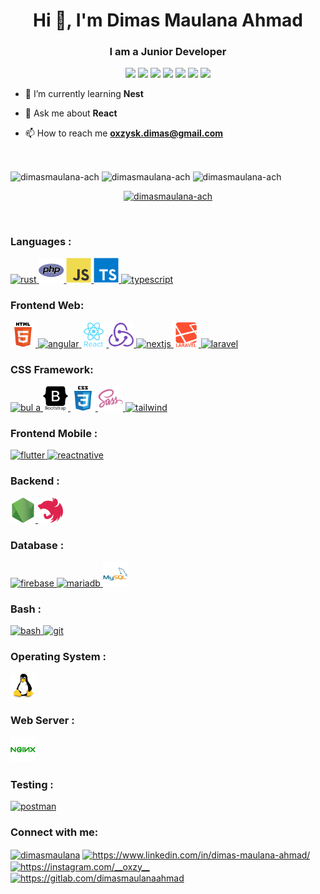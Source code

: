 <h1 align="center">Hi 👋, I'm Dimas Maulana Ahmad</h1>
<h3 align="center">I am a Junior Developer</h3>

<p align="center"> 
 <img src="https://img.shields.io/badge/OS-Windows-blue?&logo=windows&logoColor=blue" />
 <img src="https://img.shields.io/badge/OS-Linux-yellow?&logo=linux" />
 <img src="https://img.shields.io/badge/OS-Arch-blue?&logo=arch-linux" />
 <img src="https://img.shields.io/badge/OS-Ubuntu-red?&logo=ubuntu" />
 <img src="https://img.shields.io/badge/OS-Debian-red?&logo=debian&logoColor=red" />
 <img src="https://img.shields.io/badge/Text%20Editor-Visual%20Studio%20Code-blue?&logo=visual%20studio%20code&logoColor=blue" />
 <img src="https://img.shields.io/badge/Emulator-Android%20Studio-green?&logo=android%20studio&logoColor=green" />
<!--  <img src="https://komarev.com/ghpvc/?username=dimasmaulana-ach&label=Profile%20views&color=0e75b6&style=flat" alt="dimasmaulana-ach" />  -->
</p>

 - 🌱 I’m currently learning **Nest**
 
 - 💬 Ask me about **React**
 
 - 📫 How to reach me **oxzysk.dimas@gmail.com**

<br/>
<p>
<img align="center" src="https://github-readme-stats.vercel.app/api?username=dimasmaulana-ach&show_icons=true&locale=en&theme=github_dark" alt="dimasmaulana-ach" />
<img align="center" src="https://github-readme-streak-stats.herokuapp.com/?user=dimasmaulana-ach&locale=en&theme=github_dark" alt="dimasmaulana-ach" />
<img align="center" src="https://github-readme-stats.vercel.app/api/top-langs?username=dimasmaulana-ach&show_icons=true&locale=en&layout=compact&theme=github_dark" alt="dimasmaulana-ach" />
</p>

<p align='center'>
  <a href="https://github.com/ryo-ma/github-profile-trophy"><img src="https://github-profile-trophy.vercel.app/?username=dimasmaulana-ach&theme=onedark&no-bg=true&title=MultiLanguage,Commits,Repositories,PullRequest,Reviews" alt="dimasmaulana-ach" /></a> 
</p>


<br/>

<h3 align="left">Languages :</h3>
<a href="https://www.rust-lang.org" target="_blank" rel="noreferrer"> <img src="https://www.rust-lang.org/logos/rust-logo-64x64.png" alt="rust" width="40" height="40"/> </a> 
<a href="https://www.php.net" target="_blank" rel="noreferrer"> <img src="https://raw.githubusercontent.com/devicons/devicon/master/icons/php/php-original.svg" alt="php" width="40" height="40"/> </a> 
<a href="https://developer.mozilla.org/en-US/docs/Web/JavaScript" target="_blank" rel="noreferrer"> <img src="https://raw.githubusercontent.com/devicons/devicon/master/icons/javascript/javascript-original.svg" alt="javascript" width="40" height="40"/> </a> 
<a href="https://www.typescriptlang.org/" target="_blank" rel="noreferrer"> <img src="https://raw.githubusercontent.com/devicons/devicon/master/icons/typescript/typescript-original.svg" alt="typescript" width="40" height="40"/> </a>
<a href="https://dart.dev/" target="_blank" rel="noreferrer"> <img src="https://www.vectorlogo.zone/logos/dartlang/dartlang-icon.svg" alt="typescript" width="40" height="40"/> </a>
</p>

<h3 align="left">Frontend Web:</h3>
<p align="left">
<a href="https://www.w3.org/html/" target="_blank" rel="noreferrer"> <img src="https://raw.githubusercontent.com/devicons/devicon/master/icons/html5/html5-original-wordmark.svg" alt="html5" width="40" height="40"/> </a> 
 <a href="https://angularjs.org/" target="_blank" rel="noreferrer"> <img src="https://angular.io/assets/images/logos/angular/angular.svg" alt="angular" width="40" height="40"/> </a> 
<a href="https://reactjs.org/" target="_blank" rel="noreferrer"> <img src="https://raw.githubusercontent.com/devicons/devicon/master/icons/react/react-original-wordmark.svg" alt="react" width="40" height="40"/> </a> 
<a href="https://redux.js.org" target="_blank" rel="noreferrer"> <img src="https://raw.githubusercontent.com/devicons/devicon/master/icons/redux/redux-original.svg" alt="redux" width="40" height="40"/> </a> 
<a href="https://nextjs.org/" target="_blank" rel="noreferrer"> <img src="https://camo.githubusercontent.com/f21f1fa29dfe5e1d0772b0efe2f43eca2f6dc14f2fede8d9cbef4a3a8210c91d/68747470733a2f2f6173736574732e76657263656c2e636f6d2f696d6167652f75706c6f61642f76313636323133303535392f6e6578746a732f49636f6e5f6c696768745f6261636b67726f756e642e706e67" alt="nextjs" width="40" height="40"/> </a>
<a href="https://laravel.com/" target="_blank" rel="noreferrer"> <img src="https://raw.githubusercontent.com/devicons/devicon/master/icons/laravel/laravel-plain-wordmark.svg" alt="laravel" width="40" height="40"/> </a> 
<a href="https://alpinejs.dev/" target="_blank" rel="noreferrer"> <img src="https://avatars.githubusercontent.com/u/59030169?s=200&v=4" alt="laravel" width="40" height="40"/> </a> 

<br/>
<h3 align="left">CSS Framework:</h3>
<a href="https://bulma.io/" target="_blank" rel="noreferrer"> <img src="https://raw.githubusercontent.com/gilbarbara/logos/804dc257b59e144eaca5bc6ffd16949752c6f789/logos/bulma.svg" alt="bul
a" width="40" height="40"/> </a> 
<a href="https://getbootstrap.com" target="_blank" rel="noreferrer"> <img src="https://raw.githubusercontent.com/devicons/devicon/master/icons/bootstrap/bootstrap-plain-wordmark.svg" alt="bootstrap" width="40" height="40"/> </a> 
<a href="https://www.w3schools.com/css/" target="_blank" rel="noreferrer"> <img src="https://raw.githubusercontent.com/devicons/devicon/master/icons/css3/css3-original-wordmark.svg" alt="css3" width="40" height="40"/> </a> 
<a href="https://sass-lang.com" target="_blank" rel="noreferrer"> <img src="https://raw.githubusercontent.com/devicons/devicon/master/icons/sass/sass-original.svg" alt="sass" width="40" height="40"/> </a> 
<a href="https://tailwindcss.com/" target="_blank" rel="noreferrer"> <img src="https://www.vectorlogo.zone/logos/tailwindcss/tailwindcss-icon.svg" alt="tailwind" width="40" height="40"/> </a> 

<br/>
<h3 align="left">Frontend Mobile :</h3>
<a href="https://flutter.dev" target="_blank" rel="noreferrer"> <img src="https://www.vectorlogo.zone/logos/flutterio/flutterio-icon.svg" alt="flutter" width="40" height="40"/> </a> 
<a href="https://reactnative.dev/" target="_blank" rel="noreferrer"> <img src="https://reactnative.dev/img/header_logo.svg" alt="reactnative" width="40" height="40"/> </a> 

<br/>
<h3 align="left">Backend :</h3>
<a href="https://nodejs.org" target="_blank" rel="noreferrer"> <img src="https://raw.githubusercontent.com/github/explore/80688e429a7d4ef2fca1e82350fe8e3517d3494d/topics/nodejs/nodejs.png" alt="nodejs" width="40" height="40"/> </a> 
<a href="https://nestjs.com/" target="_blank" rel="noreferrer"> <img src="https://raw.githubusercontent.com/devicons/devicon/master/icons/nestjs/nestjs-plain.svg" alt="nestjs" width="40" height="40"/> </a> 

<br/>
<h3 align="left">Database :</h3>
<a href="https://firebase.google.com/" target="_blank" rel="noreferrer"> <img src="https://www.vectorlogo.zone/logos/firebase/firebase-icon.svg" alt="firebase" width="40" height="40"/> </a> 
<a href="https://mariadb.org/" target="_blank" rel="noreferrer"> <img src="https://www.vectorlogo.zone/logos/mariadb/mariadb-icon.svg" alt="mariadb" width="40" height="40"/> </a> 
<a href="https://www.mysql.com/" target="_blank" rel="noreferrer"> <img src="https://raw.githubusercontent.com/devicons/devicon/master/icons/mysql/mysql-original-wordmark.svg" alt="mysql" width="40" height="40"/> </a> 

<br/>
<h3 align="left">Bash :</h3>
<a href="https://www.gnu.org/software/bash/" target="_blank" rel="noreferrer"><img src="https://www.vectorlogo.zone/logos/gnu_bash/gnu_bash-icon.svg" alt="bash" width="40" height="40"/> </a> 
<a href="https://git-scm.com/" target="_blank" rel="noreferrer"> <img src="https://www.vectorlogo.zone/logos/git-scm/git-scm-icon.svg" alt="git" width="40" height="40"/> </a> 

<br/>
<h3 align="left">Operating System :</h3>
<a href="https://www.linux.org/" target="_blank" rel="noreferrer"> <img src="https://raw.githubusercontent.com/devicons/devicon/master/icons/linux/linux-original.svg" alt="linux" width="40" height="40"/> </a> 

<br/>
<h3 align="left">Web Server :</h3>
<a href="https://www.nginx.com" target="_blank" rel="noreferrer"> <img src="https://raw.githubusercontent.com/devicons/devicon/master/icons/nginx/nginx-original.svg" alt="nginx" width="40" height="40"/> </a> 

<br/>
<h3 align="left">Testing :</h3>
<a href="https://postman.com" target="_blank" rel="noreferrer"> <img src="https://www.vectorlogo.zone/logos/getpostman/getpostman-icon.svg" alt="postman" width="40" height="40"/> </a> 

<h3 align="left">Connect with me:</h3>
<p align="left">
<a href="https://dev.to/dimasmaulana" target="blank"><img align="center" src="https://dev-to-uploads.s3.amazonaws.com/uploads/logos/resized_logo_UQww2soKuUsjaOGNB38o.png" alt="dimasmaulana" height="30" width="40" /></a>
<a href="https://www.linkedin.com/in/dimas-maulana-ahmad/" target="blank"><img align="center" src="https://raw.githubusercontent.com/rahuldkjain/github-profile-readme-generator/master/src/images/icons/Social/linked-in-alt.svg" alt="https://www.linkedin.com/in/dimas-maulana-ahmad/" height="30" width="40" /></a>
<a href="https://instagram.com/__oxzy__" target="blank"><img align="center" src="https://raw.githubusercontent.com/rahuldkjain/github-profile-readme-generator/master/src/images/icons/Social/instagram.svg" alt="https://instagram.com/__oxzy__" height="30" width="40" /></a>
 <a href="https://gitlab.com/dimasmaulanaahmad" target="blank"><img align="center" src="https://about.gitlab.com/images/press/press-kit-icon.svg" alt="https://gitlab.com/dimasmaulanaahmad" height="30" width="40" /></a>
</p>
